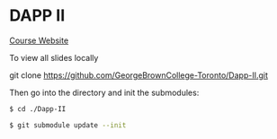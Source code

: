 # DAPP II

[Course Website](https://github.com/GeorgeBrownCollege-Toronto/Dapp-II.git)

To view all slides locally

git clone https://github.com/GeorgeBrownCollege-Toronto/Dapp-II.git

Then go into the directory and init the submodules:

```bash
$ cd ./Dapp-II
```

```bash
$ git submodule update --init
```